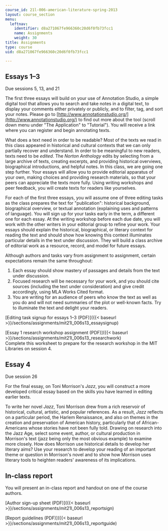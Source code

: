 ```yaml
---
course_id: 21l-006-american-literature-spring-2013
layout: course_section
menu:
  leftnav:
    identifier: d8a271067fe966360c20d6f0fb73fcc1
    name: Assignments
    weight: 30
title: Assignments
type: course
uid: d8a271067fe966360c20d6f0fb73fcc1

---
```


Essays 1–3
----------

Due sessions 5, 13, and 21

The first three essays will build on your use of Annotation Studio, a simple digital tool that allows you to search and take notes in a digital text, to display your comments either privately or publicly, and to filter, tag, and sort your notes. Please go to [http://www.annotationstudio.org/](http://www.annotationstudio.org/) to find out more about the tool (scroll down menu under "The Application" to "Tutorial"). You will receive a link where you can register and begin annotating texts.

What does a text need in order to be readable? Most of the texts we read in this class appeared in historical and cultural contexts that we can only partially recover and understand. In order to be meaningful to new readers, texts need to be _edited_. The _Norton Anthology_ edits by selecting from a large archive of texts, creating excerpts, and providing historical overviews, biographical introductions, and helpful notes. In this class, we are going one step further. Your essays will allow you to provide editorial apparatus of your own, making choices and providing research materials, so that your peers can appreciate the texts more fully. Using writing workshops and peer feedback, you will create texts for readers like yourselves.

For each of the first three essays, you will assume one of three editing tasks as the class prepares the text for "publication": historical background, biographical overview, or textual annotation (explaining uses and patterns of language). You will sign up for your tasks early in the term, a different one for each essay. At the writing workshop before each due date, you will work with the other writers in your editorial group to refine your work. Your essays should explain the historical, biographical, or literary context for reading the text and should show how knowing this context illuminates particular details in the text under discussion. They will build a class archive of editorial work as a resource, record, and model for future essays.

Although authors and tasks vary from assignment to assignment, certain expectations remain the same throughout:

1.  Each essay should show mastery of passages and details from the text under discussion.
2.  Focused research will be necessary for your work, and you should cite sources (including the text under consideration) and give credit accordingly, using MLA Works Cited format.
3.  You are writing for an audience of peers who know the text as well as you do and will not need summaries of the plot or well-known facts. Try to illuminate the text and delight your readers.

[Editing task signup for essays 1–3 (PDF)]({{< baseurl >}}/sections/assignments/mit21l_006s13_essaysignup)

[Essay 1 research workshop assignment (PDF)]({{< baseurl >}}/sections/assignments/mit21l_006s13_researchwork)  
Complete this worksheet to prepare for the research workshop in the MIT Libraries on session 4.

Essay 4
-------

Due session 26

For the final essay, on Toni Morrison's _Jazz_, you will construct a more developed critical essay based on the skills you have learned in editing earlier texts.

To write her novel _Jazz_, Toni Morrison drew from a rich reservoir of historical, cultural, artistic, and popular references. As a result, _Jazz_ reflects on a particular period, the Harlem Renaissance, and also on themes in the creation and preservation of American history, particularly that of African-Americans whose stories have not been fully told. Drawing on research into the Jazz Age, select some event, author, or cultural production in Morrison's text (jazz being only the most obvious example) to examine more closely. How does Morrison use historical details to develop her literary aims? Use your research to develop your reading of an important theme or question in Morrison's novel and to show how Morrison uses literary tools to heighten readers' awareness of its implications.

In-class report
---------------

You will present an in-class report and handout on one of the course authors.

[Author sign-up sheet (PDF)]({{< baseurl >}}/sections/assignments/mit21l_006s13_reportsign)

[Report guidelines (PDF)]({{< baseurl >}}/sections/assignments/mit21l_006s13_reportguide)